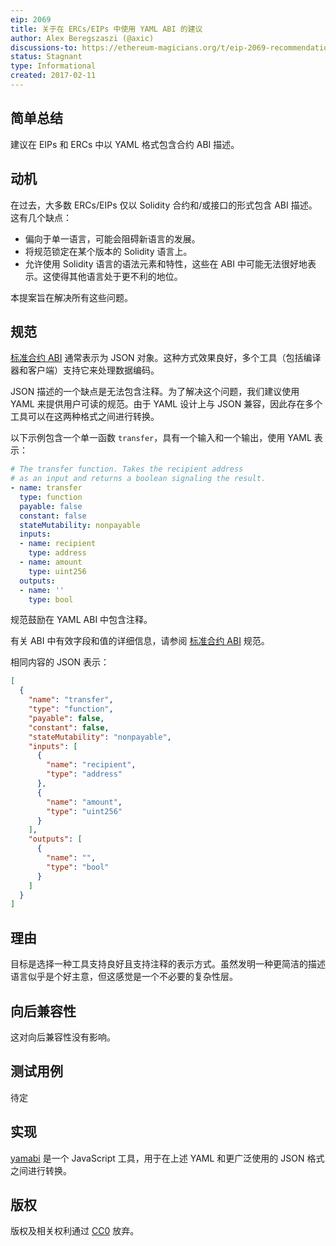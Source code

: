 ```yaml
---
eip: 2069
title: 关于在 ERCs/EIPs 中使用 YAML ABI 的建议
author: Alex Beregszaszi (@axic)
discussions-to: https://ethereum-magicians.org/t/eip-2069-recommendation-for-using-yaml-abi-in-specifications/3347
status: Stagnant
type: Informational
created: 2017-02-11
---
```


## 简单总结

建议在 EIPs 和 ERCs 中以 YAML 格式包含合约 ABI 描述。

## 动机

在过去，大多数 ERCs/EIPs 仅以 Solidity 合约和/或接口的形式包含 ABI 描述。这有几个缺点：
- 偏向于单一语言，可能会阻碍新语言的发展。
- 将规范锁定在某个版本的 Solidity 语言上。
- 允许使用 Solidity 语言的语法元素和特性，这些在 ABI 中可能无法很好地表示。这使得其他语言处于更不利的地位。

本提案旨在解决所有这些问题。

## 规范

[标准合约 ABI] 通常表示为 JSON 对象。这种方式效果良好，多个工具（包括编译器和客户端）支持它来处理数据编码。

JSON 描述的一个缺点是无法包含注释。为了解决这个问题，我们建议使用 YAML 来提供用户可读的规范。由于 YAML 设计上与 JSON 兼容，因此存在多个工具可以在这两种格式之间进行转换。

以下示例包含一个单一函数 `transfer`，具有一个输入和一个输出，使用 YAML 表示：

```yaml
# The transfer function. Takes the recipient address
# as an input and returns a boolean signaling the result.
- name: transfer
  type: function
  payable: false
  constant: false
  stateMutability: nonpayable
  inputs:
  - name: recipient
    type: address
  - name: amount
    type: uint256
  outputs:
  - name: ''
    type: bool
```

规范鼓励在 YAML ABI 中包含注释。

有关 ABI 中有效字段和值的详细信息，请参阅 [标准合约 ABI] 规范。

相同内容的 JSON 表示：

```json
[
  {
    "name": "transfer",
    "type": "function",
    "payable": false,
    "constant": false,
    "stateMutability": "nonpayable",
    "inputs": [
      {
        "name": "recipient",
        "type": "address"
      },
      {
        "name": "amount",
        "type": "uint256"
      }
    ],
    "outputs": [
      {
        "name": "",
        "type": "bool"
      }
    ]
  }
]
```

## 理由

目标是选择一种工具支持良好且支持注释的表示方式。虽然发明一种更简洁的描述语言似乎是个好主意，但这感觉是一个不必要的复杂性层。

## 向后兼容性

这对向后兼容性没有影响。

## 测试用例

待定

## 实现

[yamabi] 是一个 JavaScript 工具，用于在上述 YAML 和更广泛使用的 JSON 格式之间进行转换。

## 版权

版权及相关权利通过 [CC0](../LICENSE.md) 放弃。

[标准合约 ABI]: https://solidity.readthedocs.io/en/latest/abi-spec.html
[yamabi]: https://github.com/axic/yamabi/